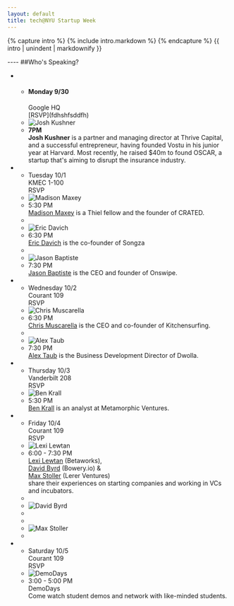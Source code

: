 ```yaml
---
layout: default
title: tech@NYU Startup Week
---
```

<div class="intro">
	
{% capture intro %}
  {% include intro.markdown %}
{% endcapture %}
{{ intro | unindent | markdownify }}
	
	


</div>
----
##Who's Speaking?

*	
	*	<h4>Monday 9/30</h4>
		Google HQ<br>
		[RSVP](fdhshfsddfh)
	*	![Josh Kushner](/lib/img/jkushner.jpg)
	*	**7PM**<br>
		**Josh Kushner** is a partner and managing director at Thrive Capital, and a successful entrepreneur, having founded Vostu in his junior year at Harvard. Most recently, he raised $40m to found OSCAR, a startup that's aiming to disrupt the insurance industry.
	
*	
	*	Tuesday 10/1<br> KMEC 1-100<br> RSVP
	*	![Madison Maxey](/lib/img/MM.jpg)
	*	5:30 PM <br>
		[Madison Maxey](http://madisonmaxey.com) is a Thiel fellow and the founder of CRATED.
	*	&nbsp;
	*	![Eric Davich](/lib/img/eric-davich.jpg)
	*	6:30 PM<br> [Eric Davich](https://twitter.com/EricSongza) is the co-founder of Songza
	*	&nbsp;
	*	![Jason Baptiste](/lib/img/jbaptiste.jpg)
	*	7:30 PM<br> [Jason Baptiste](https://twitter.com/JasonLBaptiste) is the CEO and founder of Onswipe.
*	
	*	Wednesday 10/2<br>Courant 109 <br>RSVP
	*	![Chris Muscarella](/lib/img/cmuscarella.jpg)
	*	6:30 PM<br> [Chris Muscarella](https://twitter.com/cm) is the CEO and co-founder of Kitchensurfing.
	*	
	*	![Alex Taub](/lib/img/ataub.jpg)
	*	7:30 PM<br> [Alex Taub](https://twitter.com/ajt) is the Business Development Director of Dwolla.
*	
	*	Thursday 10/3<br> Vanderbilt 208<br> RSVP
	*	![Ben Krall](/lib/img/bkrall.jpg)
	*	5:30 PM<br> [Ben Krall](http://www.metamorphic.vc/benjamin-krall/) is an analyst at Metamorphic Ventures.
*	
	*	Friday 10/4<br>Courant 109 <br>RSVP
	*	![Lexi Lewtan](/lib/img/lewtan.jpg)
	*	6:00 - 7:30 PM<br>
		[Lexi Lewtan](https://twitter.com/lexilewtan) (Betaworks),<br> [David Byrd](https://twitter.com/thebyrd) (Bowery.io) &amp;<br> [Max Stoller](https://twitter.com/maxstoller) (Lerer Ventures)<br> share their experiences on starting companies and working in VCs and incubators.
	*	
	*	![David Byrd](/lib/img/dbyrd.jpg)
	*	
	*	
	*	![Max Stoller](/lib/img/mstoller.jpg)
	*	

*	
	*	Saturday 10/5<br> Courant 109<br> RSVP
	*	![DemoDays](/lib/img/code.jpg)
	*	3:00 - 5:00 PM<br>
		DemoDays<br>
		Come watch student demos and network with like-minded students.